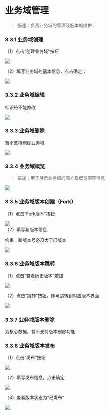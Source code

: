 # 业务域管理

> 描述：负责业务域的管理及版本的维护；

### 3.3.1 业务域创建

（1）点击“创建业务域”按钮

![](.业务域管理_images/8aeda06b.png)<br/>

（2）填写业务域的基本信息，点击确定；

![](.业务域管理_images/068d7ccb.png)<br/>

### 3.3.2 业务域编辑

标识符不能修改

![](.业务域管理_images/6d03aa3b.png)<br/>

### 3.3.3 业务域删除

暂不支持删除业务域

![](.业务域管理_images/ed108543.png)<br/>

### 3.3.4 业务域概览

> 描述：用于展示业务域的简介及概览图等信息

![](.业务域管理_images/7fdc514a.png)<br/>

### 3.3.5 业务域版本创建（Fork）

（1）点击“Fork版本”按钮

![](.业务域管理_images/8d09f605.png)<br/>
（2）填写新版本信息

约束：新版本号必须大于旧版本

![](.业务域管理_images/29be8170.png)<br/>

### 3.3.6 业务域版本跳转

（1）点击“查看历史版本”按钮

![](.业务域管理_images/74534804.png)<br/>

（2）点击“跳转”按钮，即可跳转到对应版本界面

![](.业务域管理_images/0ea1ff14.png)

### 3.3.7 业务域版本删除

为核心数据，暂不支持版本删除功能

### 3.3.8 业务域版本发布

（1）点击“发布”按钮

![](.业务域管理_images/7056dcb6.png)<br/>

（2）填写发布信息，点击确定

![](.业务域管理_images/0a7ebfd4.png)<br/>

（3）查看版本状态为“已发布”

![](.业务域管理_images/7dad6467.png)<br/>